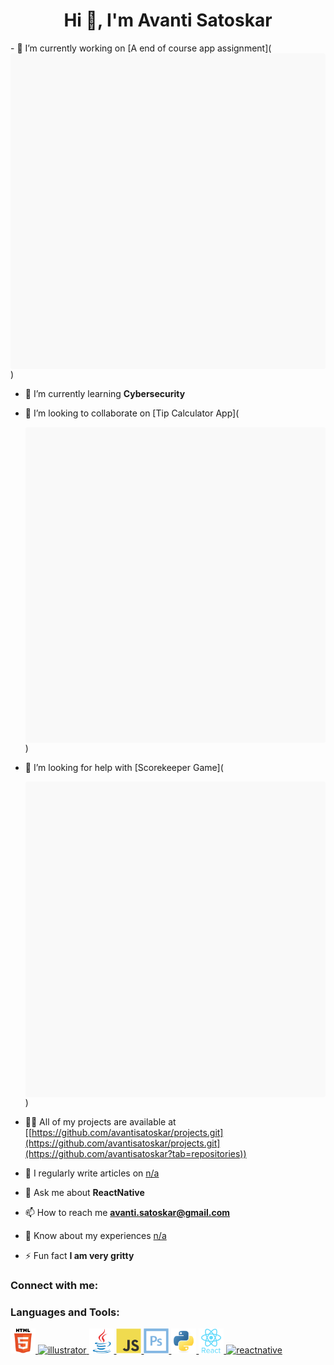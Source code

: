 <h1 align="center">Hi 👋, I'm Avanti Satoskar</h1>
- 🔭 I’m currently working on [A end of course app assignment](<div data-snack-id="UEC2H9kRl" data-snack-platform="web" data-snack-preview="true" data-snack-theme="light" style="overflow:hidden;background:#F9F9F9;border:1px solid var(--color-border);border-radius:4px;height:505px;width:100%"></div> <script async src="https://snack.expo.dev/embed.js"></script>)

- 🌱 I’m currently learning **Cybersecurity**

- 👯 I’m looking to collaborate on [Tip Calculator App](<div data-snack-id="@avanti.satoskar/tip-calculator" data-snack-platform="web" data-snack-preview="true" data-snack-theme="light" style="overflow:hidden;background:#F9F9F9;border:1px solid var(--color-border);border-radius:4px;height:505px;width:100%"></div> <script async src="https://snack.expo.dev/embed.js"></script>)

- 🤝 I’m looking for help with [Scorekeeper Game](<div data-snack-id="@avanti.satoskar/scorekeeper" data-snack-platform="web" data-snack-preview="true" data-snack-theme="light" style="overflow:hidden;background:#F9F9F9;border:1px solid var(--color-border);border-radius:4px;height:505px;width:100%"></div> <script async src="https://snack.expo.dev/embed.js"></script>)

- 👨‍💻 All of my projects are available at [[https://github.com/avantisatoskar/projects.git](https://github.com/avantisatoskar/projects.git](https://github.com/avantisatoskar?tab=repositories))

- 📝 I regularly write articles on [n/a](n/a)

- 💬 Ask me about **ReactNative**

- 📫 How to reach me **avanti.satoskar@gmail.com**

- 📄 Know about my experiences [n/a](n/a)

- ⚡ Fun fact **I am very gritty**

<h3 align="left">Connect with me:</h3>
<p align="left">
</p>

<h3 align="left">Languages and Tools:</h3>
<p align="left"> <a href="https://www.w3.org/html/" target="_blank" rel="noreferrer"> <img src="https://raw.githubusercontent.com/devicons/devicon/master/icons/html5/html5-original-wordmark.svg" alt="html5" width="40" height="40"/> </a> <a href="https://www.adobe.com/in/products/illustrator.html" target="_blank" rel="noreferrer"> <img src="https://www.vectorlogo.zone/logos/adobe_illustrator/adobe_illustrator-icon.svg" alt="illustrator" width="40" height="40"/> </a> <a href="https://www.java.com" target="_blank" rel="noreferrer"> <img src="https://raw.githubusercontent.com/devicons/devicon/master/icons/java/java-original.svg" alt="java" width="40" height="40"/> </a> <a href="https://developer.mozilla.org/en-US/docs/Web/JavaScript" target="_blank" rel="noreferrer"> <img src="https://raw.githubusercontent.com/devicons/devicon/master/icons/javascript/javascript-original.svg" alt="javascript" width="40" height="40"/> </a> <a href="https://www.photoshop.com/en" target="_blank" rel="noreferrer"> <img src="https://raw.githubusercontent.com/devicons/devicon/master/icons/photoshop/photoshop-line.svg" alt="photoshop" width="40" height="40"/> </a> <a href="https://www.python.org" target="_blank" rel="noreferrer"> <img src="https://raw.githubusercontent.com/devicons/devicon/master/icons/python/python-original.svg" alt="python" width="40" height="40"/> </a> <a href="https://reactjs.org/" target="_blank" rel="noreferrer"> <img src="https://raw.githubusercontent.com/devicons/devicon/master/icons/react/react-original-wordmark.svg" alt="react" width="40" height="40"/> </a> <a href="https://reactnative.dev/" target="_blank" rel="noreferrer"> <img src="https://reactnative.dev/img/header_logo.svg" alt="reactnative" width="40" height="40"/> </a> </p>
